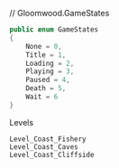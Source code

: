 // Gloomwood.GameStates

```c#
public enum GameStates
{
    None = 0,
    Title = 1,
    Loading = 2,
    Playing = 3,
    Paused = 4,
    Death = 5,
    Wait = 6
}
```

Levels

```
Level_Coast_Fishery
Level_Coast_Caves
Level_Coast_Cliffside
```
